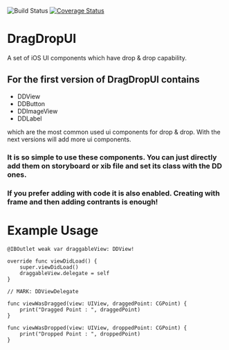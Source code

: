 ![Build Status](https://travis-ci.org/abdullahselek/DragDropUI.svg?branch=master)
[![Coverage Status](https://coveralls.io/repos/github/abdullahselek/DragDropUI/badge.svg?branch=master)](https://coveralls.io/github/abdullahselek/DragDropUI?branch=master)

# DragDropUI
A set of iOS UI components which have drop &amp; drop capability.

## For the first version of DragDropUI contains

- DDView
- DDButton
- DDImageView
- DDLabel

which are the most common used ui components for drop &amp; drop. With the next versions will add more
ui components.

### It is so simple to use these components. You can just directly add them on storyboard or xib file and set its class with the DD ones.

### If you prefer adding with code it is also enabled. Creating with frame and then adding contrants is enough!

# Example Usage

```
@IBOutlet weak var draggableView: DDView!

override func viewDidLoad() {
	super.viewDidLoad()
    draggableView.delegate = self
}
```

```
// MARK: DDViewDelegate

func viewWasDragged(view: UIView, draggedPoint: CGPoint) {
	print("Dragged Point : ", draggedPoint)
}

func viewWasDropped(view: UIView, droppedPoint: CGPoint) {
    print("Dropped Point : ", droppedPoint)
}
```